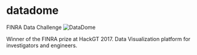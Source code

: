 # datadome
FINRA Data Challenge
![DataDome](https://i.imgur.com/euya2sy.jpg)

Winner of the FINRA prize at HackGT 2017.
Data Visualization platform for investigators and engineers.
